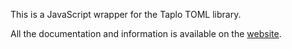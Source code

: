 This is a JavaScript wrapper for the Taplo TOML library.

All the documentation and information is available on the [website](https://taplo.tamasfe.dev/lib).